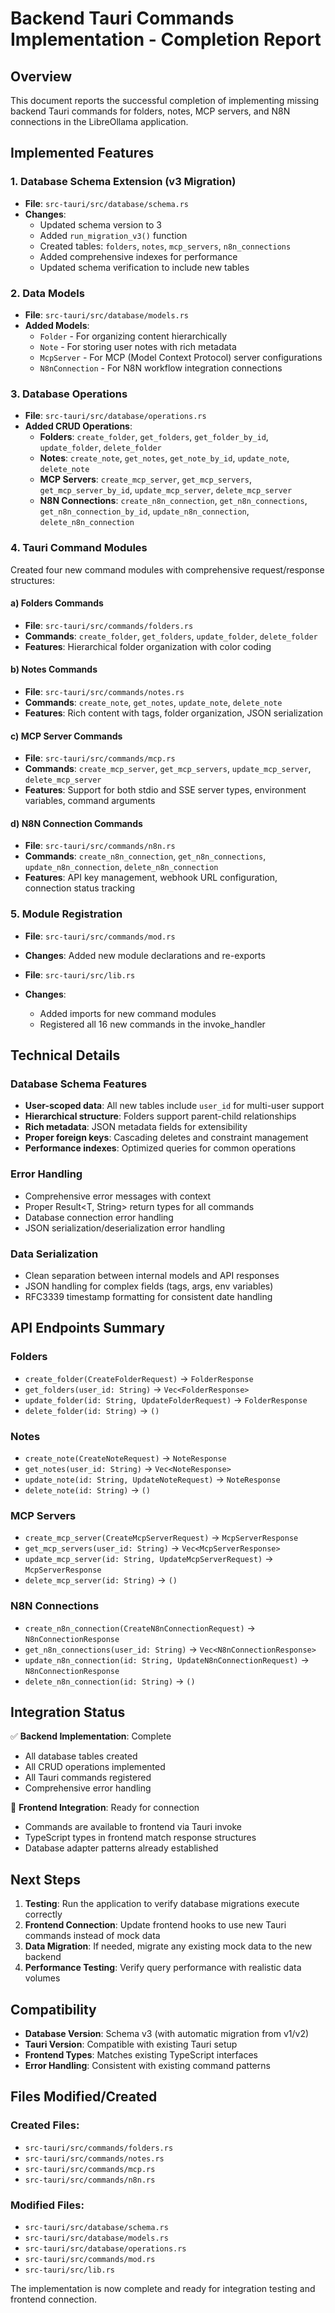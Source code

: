 # Backend Tauri Commands Implementation - Completion Report

## Overview
This document reports the successful completion of implementing missing backend Tauri commands for folders, notes, MCP servers, and N8N connections in the LibreOllama application.

## Implemented Features

### 1. Database Schema Extension (v3 Migration)
- **File**: `src-tauri/src/database/schema.rs`
- **Changes**: 
  - Updated schema version to 3
  - Added `run_migration_v3()` function
  - Created tables: `folders`, `notes`, `mcp_servers`, `n8n_connections`
  - Added comprehensive indexes for performance
  - Updated schema verification to include new tables

### 2. Data Models
- **File**: `src-tauri/src/database/models.rs`
- **Added Models**:
  - `Folder` - For organizing content hierarchically
  - `Note` - For storing user notes with rich metadata
  - `McpServer` - For MCP (Model Context Protocol) server configurations
  - `N8nConnection` - For N8N workflow integration connections

### 3. Database Operations
- **File**: `src-tauri/src/database/operations.rs`
- **Added CRUD Operations**:
  - **Folders**: `create_folder`, `get_folders`, `get_folder_by_id`, `update_folder`, `delete_folder`
  - **Notes**: `create_note`, `get_notes`, `get_note_by_id`, `update_note`, `delete_note`
  - **MCP Servers**: `create_mcp_server`, `get_mcp_servers`, `get_mcp_server_by_id`, `update_mcp_server`, `delete_mcp_server`
  - **N8N Connections**: `create_n8n_connection`, `get_n8n_connections`, `get_n8n_connection_by_id`, `update_n8n_connection`, `delete_n8n_connection`

### 4. Tauri Command Modules
Created four new command modules with comprehensive request/response structures:

#### a) Folders Commands
- **File**: `src-tauri/src/commands/folders.rs`
- **Commands**: `create_folder`, `get_folders`, `update_folder`, `delete_folder`
- **Features**: Hierarchical folder organization with color coding

#### b) Notes Commands
- **File**: `src-tauri/src/commands/notes.rs`
- **Commands**: `create_note`, `get_notes`, `update_note`, `delete_note`
- **Features**: Rich content with tags, folder organization, JSON serialization

#### c) MCP Server Commands
- **File**: `src-tauri/src/commands/mcp.rs`
- **Commands**: `create_mcp_server`, `get_mcp_servers`, `update_mcp_server`, `delete_mcp_server`
- **Features**: Support for both stdio and SSE server types, environment variables, command arguments

#### d) N8N Connection Commands
- **File**: `src-tauri/src/commands/n8n.rs`
- **Commands**: `create_n8n_connection`, `get_n8n_connections`, `update_n8n_connection`, `delete_n8n_connection`
- **Features**: API key management, webhook URL configuration, connection status tracking

### 5. Module Registration
- **File**: `src-tauri/src/commands/mod.rs`
- **Changes**: Added new module declarations and re-exports

- **File**: `src-tauri/src/lib.rs`
- **Changes**: 
  - Added imports for new command modules
  - Registered all 16 new commands in the invoke_handler

## Technical Details

### Database Schema Features
- **User-scoped data**: All new tables include `user_id` for multi-user support
- **Hierarchical structure**: Folders support parent-child relationships
- **Rich metadata**: JSON metadata fields for extensibility
- **Proper foreign keys**: Cascading deletes and constraint management
- **Performance indexes**: Optimized queries for common operations

### Error Handling
- Comprehensive error messages with context
- Proper Result<T, String> return types for all commands
- Database connection error handling
- JSON serialization/deserialization error handling

### Data Serialization
- Clean separation between internal models and API responses
- JSON handling for complex fields (tags, args, env variables)
- RFC3339 timestamp formatting for consistent date handling

## API Endpoints Summary

### Folders
- `create_folder(CreateFolderRequest)` → `FolderResponse`
- `get_folders(user_id: String)` → `Vec<FolderResponse>`
- `update_folder(id: String, UpdateFolderRequest)` → `FolderResponse`
- `delete_folder(id: String)` → `()`

### Notes
- `create_note(CreateNoteRequest)` → `NoteResponse`
- `get_notes(user_id: String)` → `Vec<NoteResponse>`
- `update_note(id: String, UpdateNoteRequest)` → `NoteResponse`
- `delete_note(id: String)` → `()`

### MCP Servers
- `create_mcp_server(CreateMcpServerRequest)` → `McpServerResponse`
- `get_mcp_servers(user_id: String)` → `Vec<McpServerResponse>`
- `update_mcp_server(id: String, UpdateMcpServerRequest)` → `McpServerResponse`
- `delete_mcp_server(id: String)` → `()`

### N8N Connections
- `create_n8n_connection(CreateN8nConnectionRequest)` → `N8nConnectionResponse`
- `get_n8n_connections(user_id: String)` → `Vec<N8nConnectionResponse>`
- `update_n8n_connection(id: String, UpdateN8nConnectionRequest)` → `N8nConnectionResponse`
- `delete_n8n_connection(id: String)` → `()`

## Integration Status

✅ **Backend Implementation**: Complete
- All database tables created
- All CRUD operations implemented
- All Tauri commands registered
- Comprehensive error handling

🔄 **Frontend Integration**: Ready for connection
- Commands are available to frontend via Tauri invoke
- TypeScript types in frontend match response structures
- Database adapter patterns already established

## Next Steps

1. **Testing**: Run the application to verify database migrations execute correctly
2. **Frontend Connection**: Update frontend hooks to use new Tauri commands instead of mock data
3. **Data Migration**: If needed, migrate any existing mock data to the new backend
4. **Performance Testing**: Verify query performance with realistic data volumes

## Compatibility

- **Database Version**: Schema v3 (with automatic migration from v1/v2)
- **Tauri Version**: Compatible with existing Tauri setup
- **Frontend Types**: Matches existing TypeScript interfaces
- **Error Handling**: Consistent with existing command patterns

## Files Modified/Created

### Created Files:
- `src-tauri/src/commands/folders.rs`
- `src-tauri/src/commands/notes.rs`
- `src-tauri/src/commands/mcp.rs`
- `src-tauri/src/commands/n8n.rs`

### Modified Files:
- `src-tauri/src/database/schema.rs`
- `src-tauri/src/database/models.rs`
- `src-tauri/src/database/operations.rs`
- `src-tauri/src/commands/mod.rs`
- `src-tauri/src/lib.rs`

The implementation is now complete and ready for integration testing and frontend connection.